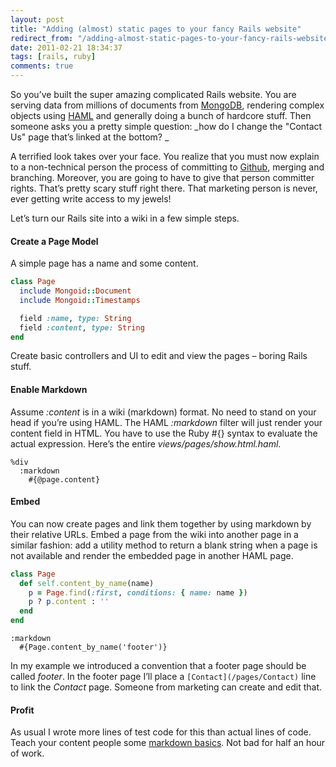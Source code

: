 ```yaml
---
layout: post
title: "Adding (almost) static pages to your fancy Rails website"
redirect_from: "/adding-almost-static-pages-to-your-fancy-rails-website/"
date: 2011-02-21 18:34:37
tags: [rails, ruby]
comments: true
---
```

So you’ve built the super amazing complicated Rails website. You are serving data from millions of documents from [MongoDB](http://www.mongodb.org/), rendering complex objects using [HAML](http://haml-lang.com/) and generally doing a bunch of hardcore stuff. Then someone asks you a pretty simple question: _how do I change the "Contact Us" page that’s linked at the bottom? _

A terrified look takes over your face. You realize that you must now explain to a non-technical person the process of committing to [Github](https://github.com/), merging and branching. Moreover, you are going to have to give that person committer rights. That’s pretty scary stuff right there. That marketing person is never, ever getting write access to my jewels!

Let’s turn our Rails site into a wiki in a few simple steps.

#### Create a Page Model

A simple page has a name and some content.

```ruby
class Page
  include Mongoid::Document
  include Mongoid::Timestamps

  field :name, type: String
  field :content, type: String
end
```

Create basic controllers and UI to edit and view the pages – boring Rails stuff.

#### Enable Markdown

Assume _:content_ is in a wiki (markdown) format. No need to stand on your head if you’re using HAML. The HAML _:markdown_ filter will just render your content field in HTML. You have to use the Ruby #{} syntax to evaluate the actual expression. Here’s the entire _views/pages/show.html.haml_.

```haml
%div
  :markdown
    #{@page.content}
```

#### Embed

You can now create pages and link them together by using markdown by their relative URLs. Embed a page from the wiki into another page in a similar fashion: add a utility method to return a blank string when a page is not available and render the embedded page in another HAML page.

```ruby
class Page
  def self.content_by_name(name)
    p = Page.find(:first, conditions: { name: name })
    p ? p.content : ''
  end
end
```

```haml
:markdown
  #{Page.content_by_name('footer')}
```

In my example we introduced a convention that a footer page should be called _footer_. In the footer page I’ll place a `[Contact](/pages/Contact)` line to link the _Contact_ page. Someone from marketing can create and edit that.

#### Profit

As usual I wrote more lines of test code for this than actual lines of code. Teach your content people some [markdown basics](http://daringfireball.net/projects/markdown/basics). Not bad for half an hour of work.
